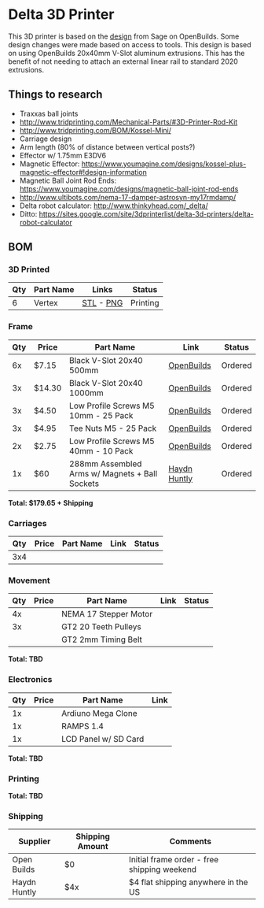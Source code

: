 # Delta 3D Printer

This 3D printer is based on the [design](http://www.openbuilds.com/builds/delta-six.476/) from Sage on OpenBuilds. Some design changes were made based on access to tools. This design is based on using OpenBuilds 20x40mm V-Slot aluminum extrusions. This has the benefit of not needing to attach an external linear rail to standard 2020 extrusions.

## Things to research

- Traxxas ball joints
- http://www.tridprinting.com/Mechanical-Parts/#3D-Printer-Rod-Kit
- http://www.tridprinting.com/BOM/Kossel-Mini/
- Carriage design
- Arm length (80% of distance between vertical posts?)
- Effector w/ 1.75mm E3DV6
- Magnetic Effector: https://www.youmagine.com/designs/kossel-plus-magnetic-effector#!design-information
- Magnetic Ball Joint Rod Ends: https://www.youmagine.com/designs/magnetic-ball-joint-rod-ends
- http://www.ultibots.com/nema-17-damper-astrosyn-my17rmdamp/
- Delta robot calculator: http://www.thinkyhead.com/_delta/
- Ditto: https://sites.google.com/site/3dprinterlist/delta-3d-printers/delta-robot-calculator


## BOM

### 3D Printed

| Qty | Part Name | Links| Status |
|-----|-----------|------|--------|
| 6   |Vertex     | [STL](Resources/Delta-Six/vertex_20x40.stl) - [PNG](Resources/Delta-Six/vertex_20x40.png) | Printing |


### Frame

| Qty | Price | Part Name | Link | Status  |
|-----|-------|-----------|------|---------|
| 6x  | $7.15 | Black V-Slot 20x40 500mm              | [OpenBuilds](http://openbuildspartstore.com/black-v-slot-linear-rail/) | Ordered
| 3x  | $14.30| Black V-Slot 20x40 1000mm             | [OpenBuilds](http://openbuildspartstore.com/black-v-slot-linear-rail/) | Ordered
| 3x  | $4.50 | Low Profile Screws M5 10mm - 25 Pack  | [OpenBuilds](http://openbuildspartstore.com/low-profile-screws-m5/) | Ordered
| 3x  | $4.95 | Tee Nuts M5 - 25 Pack                 | [OpenBuilds](http://openbuildspartstore.com/tee-nuts-25-pack/) | Ordered
| 2x  | $2.75 | Low Profile Screws M5 40mm - 10 Pack  | [OpenBuilds](http://openbuildspartstore.com/low-profile-screws-m5/) | Ordered
| 1x  | $60   | 288mm Assembled Arms w/ Magnets + Ball Sockets | [Haydn Huntly](https://groups.google.com/forum/m/#!topic/deltabot/485cfVFrFFU%5B1-25%5D) | Ordered

**Total: $179.65 + Shipping**

### Carriages

| Qty | Price | Part Name | Link | Status  |
|-----|-------|-----------|------|---------|
| 3x4 |       |

### Movement

| Qty | Price | Part Name | Link | Status |
|-----|-------|-----------|------|--------|
| 4x  |       | NEMA 17 Stepper Motor
| 3x  |       | GT2 20 Teeth Pulleys
|     |       | GT2 2mm Timing Belt

**Total: TBD**

### Electronics

| Qty | Price | Part Name | Link |
|-----|-------|-----------|------|
| 1x  |       | Ardiuno Mega Clone
| 1x  |       | RAMPS 1.4
| 1x  |       | LCD Panel w/ SD Card

**Total: TBD**

### Printing

**Total: TBD**

### Shipping

| Supplier | Shipping Amount | Comments |
|----------|-----------------|----------|
| Open Builds| $0            | Initial frame order - free shipping weekend
| Haydn Huntly | $4x         | $4 flat shipping anywhere in the US
